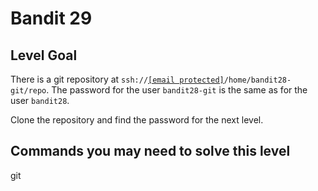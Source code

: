 <html>
<h1>Bandit 29</h1>

<h2 id="level-goal">Level Goal</h2>
<p>There is a git repository at <code class="language-plaintext highlighter-rouge">ssh://<a href="/cdn-cgi/l/email-protection" class="__cf_email__" data-cfemail="2240434c464b56101a0f454b56624e4d41434e4a4d5156">[email&#160;protected]</a>/home/bandit28-git/repo</code>. The password for the user <code class="language-plaintext highlighter-rouge">bandit28-git</code> is the same as for the user <code class="language-plaintext highlighter-rouge">bandit28</code>.</p>

<p>Clone the repository and find the password for the next level.</p>

<h2 id="commands-you-may-need-to-solve-this-level">Commands you may need to solve this level</h2>
<p>git</p>


</html>
